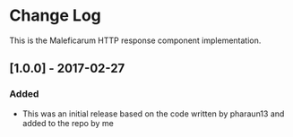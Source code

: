 # Change Log
This is the Maleficarum HTTP response component implementation. 

## [1.0.0] - 2017-02-27
### Added
- This was an initial release based on the code written by pharaun13 and added to the repo by me
